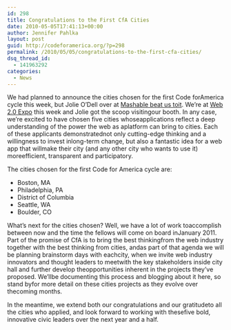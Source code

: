 ```yaml
---
id: 298
title: Congratulations to the First CfA Cities
date: 2010-05-05T17:41:13+00:00
author: Jennifer Pahlka
layout: post
guid: http://codeforamerica.org/?p=298
permalink: /2010/05/05/congratulations-to-the-first-cfa-cities/
dsq_thread_id:
  - 141963292
categories:
  - News
---
```

<div id="_mcePaste" style="position: absolute; left: -10000px; top: 0px; width: 1px; height: 1px; overflow-x: hidden; overflow-y: hidden;">
  We had planned to announce the cities chosen for the first Code for
</div>

<div id="_mcePaste" style="position: absolute; left: -10000px; top: 0px; width: 1px; height: 1px; overflow-x: hidden; overflow-y: hidden;">
  America cycle this week, but Julie odell over at Mashable beat us to
</div>

<div id="_mcePaste" style="position: absolute; left: -10000px; top: 0px; width: 1px; height: 1px; overflow-x: hidden; overflow-y: hidden;">
  it. We&#8217;re at Web 2.0 Expo this week and Juile got the scoop visiting
</div>

<div id="_mcePaste" style="position: absolute; left: -10000px; top: 0px; width: 1px; height: 1px; overflow-x: hidden; overflow-y: hidden;">
  our booth. In any case, we&#8217;re excited to have chosen five cities whose
</div>

<div id="_mcePaste" style="position: absolute; left: -10000px; top: 0px; width: 1px; height: 1px; overflow-x: hidden; overflow-y: hidden;">
  applications reflect a deep understanding of the power the web as a
</div>

<div id="_mcePaste" style="position: absolute; left: -10000px; top: 0px; width: 1px; height: 1px; overflow-x: hidden; overflow-y: hidden;">
  platform can bring to cities. Each of these applicants demonstrated
</div>

<div id="_mcePaste" style="position: absolute; left: -10000px; top: 0px; width: 1px; height: 1px; overflow-x: hidden; overflow-y: hidden;">
  not only cutting edge thinking and a willingness to invest in
</div>

<div id="_mcePaste" style="position: absolute; left: -10000px; top: 0px; width: 1px; height: 1px; overflow-x: hidden; overflow-y: hidden;">
  long-term change, but also a fantastic idea for a web app that will
</div>

<div id="_mcePaste" style="position: absolute; left: -10000px; top: 0px; width: 1px; height: 1px; overflow-x: hidden; overflow-y: hidden;">
  make their city (and any other city who wants to use it) more
</div>

<div id="_mcePaste" style="position: absolute; left: -10000px; top: 0px; width: 1px; height: 1px; overflow-x: hidden; overflow-y: hidden;">
  efficient, transparent and participatory.
</div>

<div id="_mcePaste" style="position: absolute; left: -10000px; top: 0px; width: 1px; height: 1px; overflow-x: hidden; overflow-y: hidden;">
  The cities chosen for the first Code for America cycle are
</div>

<div id="_mcePaste" style="position: absolute; left: -10000px; top: 0px; width: 1px; height: 1px; overflow-x: hidden; overflow-y: hidden;">
  Boston, MA
</div>

<div id="_mcePaste" style="position: absolute; left: -10000px; top: 0px; width: 1px; height: 1px; overflow-x: hidden; overflow-y: hidden;">
  Philadelphia, PA
</div>

<div id="_mcePaste" style="position: absolute; left: -10000px; top: 0px; width: 1px; height: 1px; overflow-x: hidden; overflow-y: hidden;">
  District of Columbia
</div>

<div id="_mcePaste" style="position: absolute; left: -10000px; top: 0px; width: 1px; height: 1px; overflow-x: hidden; overflow-y: hidden;">
  Seattle, WA
</div>

<div id="_mcePaste" style="position: absolute; left: -10000px; top: 0px; width: 1px; height: 1px; overflow-x: hidden; overflow-y: hidden;">
  Boulder, CO
</div>

<div id="_mcePaste" style="position: absolute; left: -10000px; top: 0px; width: 1px; height: 1px; overflow-x: hidden; overflow-y: hidden;">
  What&#8217;s next for the cities chosen? Well, we have a lot of work to
</div>

<div id="_mcePaste" style="position: absolute; left: -10000px; top: 0px; width: 1px; height: 1px; overflow-x: hidden; overflow-y: hidden;">
  accomplish between now and the time the fellows will come on board in
</div>

<div id="_mcePaste" style="position: absolute; left: -10000px; top: 0px; width: 1px; height: 1px; overflow-x: hidden; overflow-y: hidden;">
  January 2011. Part of the promise of cfa is to bring the best thinking
</div>

<div id="_mcePaste" style="position: absolute; left: -10000px; top: 0px; width: 1px; height: 1px; overflow-x: hidden; overflow-y: hidden;">
  from the web industry together with the best thinking from cities, and
</div>

<div id="_mcePaste" style="position: absolute; left: -10000px; top: 0px; width: 1px; height: 1px; overflow-x: hidden; overflow-y: hidden;">
  as part of that agenda we will be planning brainstorm days with each
</div>

<div id="_mcePaste" style="position: absolute; left: -10000px; top: 0px; width: 1px; height: 1px; overflow-x: hidden; overflow-y: hidden;">
  city, when we invite web industry innovators and thought leaders to
</div>

<div id="_mcePaste" style="position: absolute; left: -10000px; top: 0px; width: 1px; height: 1px; overflow-x: hidden; overflow-y: hidden;">
  partner with the key stakeholders inside city hall and tease out
</div>

<div id="_mcePaste" style="position: absolute; left: -10000px; top: 0px; width: 1px; height: 1px; overflow-x: hidden; overflow-y: hidden;">
  further opportunities inherent in the projects they&#8217;ve proposed. We&#8217;ll
</div>

<div id="_mcePaste" style="position: absolute; left: -10000px; top: 0px; width: 1px; height: 1px; overflow-x: hidden; overflow-y: hidden;">
  be documenting this process and blogging about it here, so stand by
</div>

<div id="_mcePaste" style="position: absolute; left: -10000px; top: 0px; width: 1px; height: 1px; overflow-x: hidden; overflow-y: hidden;">
  for more detail on these cities projects as they evolve over the
</div>

<div id="_mcePaste" style="position: absolute; left: -10000px; top: 0px; width: 1px; height: 1px; overflow-x: hidden; overflow-y: hidden;">
  coming months.
</div>

<div id="_mcePaste" style="position: absolute; left: -10000px; top: 0px; width: 1px; height: 1px; overflow-x: hidden; overflow-y: hidden;">
  In the meantime, we extend both our congratulations and our gratitude
</div>

<div id="_mcePaste" style="position: absolute; left: -10000px; top: 0px; width: 1px; height: 1px; overflow-x: hidden; overflow-y: hidden;">
  to all the cities who applied, and look forward to working with these
</div>

<div id="_mcePaste" style="position: absolute; left: -10000px; top: 0px; width: 1px; height: 1px; overflow-x: hidden; overflow-y: hidden;">
  five bold, innovative civic leaders over the next year and a half.
</div>

We had planned to announce the cities chosen for the first Code forAmerica cycle this week, but Jolie O&#8217;Dell over at [Mashable beat us toit](http://mashable.com/2010/05/04/code-for-america/). We&#8217;re at [Web 2.0 Expo](http://web2expo.com/sf) this week and Jolie got the scoop visitingour booth. In any case, we&#8217;re excited to have chosen five cities whoseapplications reflect a deep understanding of the power the web as aplatform can bring to cities. Each of these applicants demonstratednot only cutting-edge thinking and a willingness to invest inlong-term change, but also a fantastic idea for a web app that willmake their city (and any other city who wants to use it) moreefficient, transparent and participatory.

The cities chosen for the first Code for America cycle are:

  * Boston, MA
  * Philadelphia, PA
  * District of Columbia
  * Seattle, WA
  * Boulder, CO

What&#8217;s next for the cities chosen? Well, we have a lot of work toaccomplish between now and the time the fellows will come on board inJanuary 2011. Part of the promise of CfA is to bring the best thinkingfrom the web industry together with the best thinking from cities, andas part of that agenda we will be planning brainstorm days with eachcity, when we invite web industry innovators and thought leaders to meetwith the key stakeholders inside city hall and further develop theopportunities inherent in the projects they&#8217;ve proposed. We&#8217;llbe documenting this process and blogging about it here, so stand byfor more detail on these cities projects as they evolve over thecoming months.

In the meantime, we extend both our congratulations and our gratitudeto all the cities who applied, and look forward to working with thesefive bold, innovative civic leaders over the next year and a half.